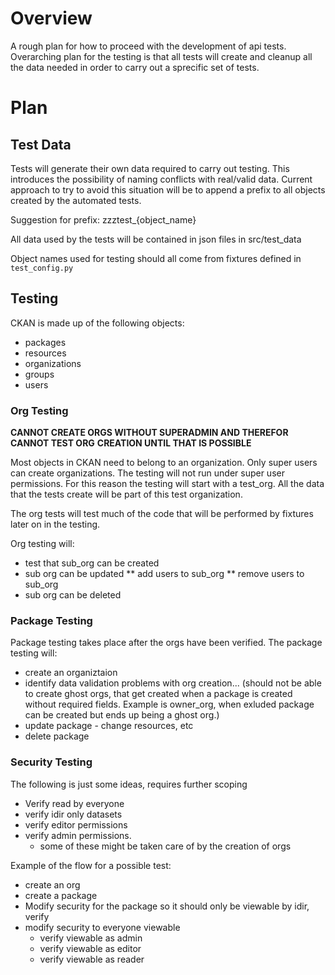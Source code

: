 # Overview

A rough plan for how to proceed with the development of api tests.  Overarching
plan for the testing is that all tests will create and cleanup all the data 
needed in order to carry out a sprecific set of tests.

# Plan

## Test Data

Tests will generate their own data required to carry out testing.  This introduces
the possibility of naming conflicts with real/valid data.  Current approach to 
try to avoid this situation will be to append a prefix to all objects created 
by the automated tests.

Suggestion for prefix: zzztest_{object_name}

All data used by the tests will be contained in json files in src/test_data

Object names used for testing should all come from fixtures defined in
`test_config.py`

## Testing

CKAN is made up of the following objects:
 - packages
 - resources
 - organizations
 - groups
 - users
 
 
### Org Testing

**CANNOT CREATE ORGS WITHOUT SUPERADMIN AND THEREFOR CANNOT TEST ORG**
**CREATION UNTIL THAT IS POSSIBLE**

Most objects in CKAN need to belong to an organization.  Only super 
users can create organizations.  The testing will not run under 
super user permissions.  For this reason the testing will start 
with a test_org.  All the data that the tests create will be part 
of this test organization.

The org tests will test much of the code that will be performed by 
fixtures later on in the testing.  

Org testing will:
 * test that sub_org can be created
 * sub org can be updated
 ** add users to sub_org
 ** remove users to sub_org
 * sub org can be deleted


### Package Testing

Package testing takes place after the orgs have been verified.  The 
package testing will:
 
 - create an organiztaion
 - identify data validation problems with org creation... 
    (should not be able to create ghost orgs, that get created
     when a package is created without required fields.  Example 
     is owner_org, when exluded package can be created but ends 
     up being a ghost org.)
 - update package - change resources, etc
 - delete package

### Security Testing

The following is just some ideas, requires further scoping

* Verify read by everyone
* verify idir only datasets
* verify editor permissions
* verify admin permissions.
   * some of these might be taken care of by the creation of orgs
   
Example of the flow for a possible test:

* create an org
* create a package
* Modify security for the package so it should only be viewable
  by idir, verify
* modify security to everyone viewable
  - verify viewable as admin
  - verify viewable as editor
  - verify viewable as reader
  
  
 

